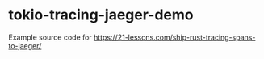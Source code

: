 # tokio-tracing-jaeger-demo

Example source code for https://21-lessons.com/ship-rust-tracing-spans-to-jaeger/
